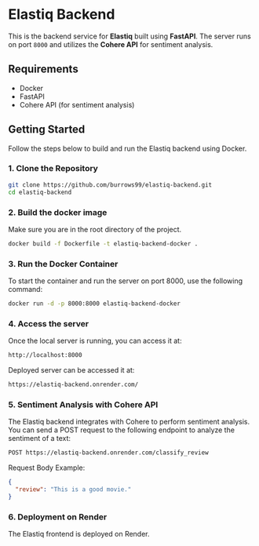 # Elastiq Backend

This is the backend service for **Elastiq** built using **FastAPI**. The server runs on port `8000` and utilizes the **Cohere API** for sentiment analysis.

## Requirements

- Docker
- FastAPI
- Cohere API (for sentiment analysis)

## Getting Started

Follow the steps below to build and run the Elastiq backend using Docker.

### 1. Clone the Repository

```bash
git clone https://github.com/burrows99/elastiq-backend.git
cd elastiq-backend
```

### 2. Build the docker image
Make sure you are in the root directory of the project.

```bash
docker build -f Dockerfile -t elastiq-backend-docker .
```

### 3. Run the Docker Container
To start the container and run the server on port 8000, use the following command:

```bash
docker run -d -p 8000:8000 elastiq-backend-docker
```

### 4. Access the server
Once the local server is running, you can access it at:

```bash
http://localhost:8000
```
Deployed server can be accessed it at:

```bash
https://elastiq-backend.onrender.com/
```

### 5. Sentiment Analysis with Cohere API
The Elastiq backend integrates with Cohere to perform sentiment analysis. You can send a POST request to the following endpoint to analyze the sentiment of a text:

```bash
POST https://elastiq-backend.onrender.com/classify_review
```
Request Body Example:
```json
{
  "review": "This is a good movie."
}
```

### 6. Deployment on Render
The Elastiq frontend is deployed on Render.